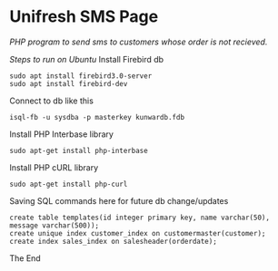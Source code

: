 # Unifresh SMS Page

*PHP program to send sms to customers whose order is not recieved.*

*Steps to run on Ubuntu*
Install Firebird db
```
sudo apt install firebird3.0-server
sudo apt install firebird-dev
```

Connect to db like this
```
isql-fb -u sysdba -p masterkey kunwardb.fdb
```

Install PHP Interbase library
```
sudo apt-get install php-interbase
```

Install PHP cURL library
```
sudo apt-get install php-curl
```

Saving SQL commands here for future db change/updates
```
create table templates(id integer primary key, name varchar(50), message varchar(500));
create unique index customer_index on customermaster(customer);
create index sales_index on salesheader(orderdate);
```

The End
